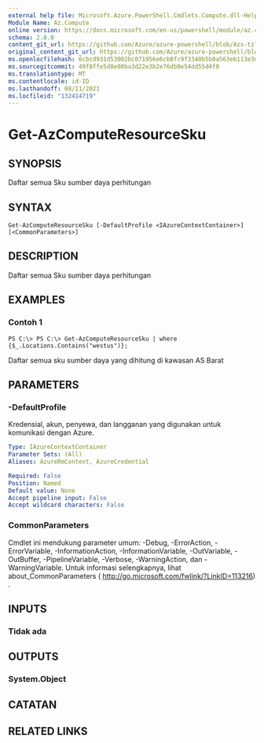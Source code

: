 ```yaml
---
external help file: Microsoft.Azure.PowerShell.Cmdlets.Compute.dll-Help-Help.xml
Module Name: Az.Compute
online version: https://docs.microsoft.com/en-us/powershell/module/az.compute/get-azcomputeresourcesku
schema: 2.0.0
content_git_url: https://github.com/Azure/azure-powershell/blob/Azs-tzl/src/Compute/Compute/help/Get-AzComputeResourceSku.md
original_content_git_url: https://github.com/Azure/azure-powershell/blob/Azs-tzl/src/Compute/Compute/help/Get-AzComputeResourceSku.md
ms.openlocfilehash: 6cbcd931d53002bc071956e6cb8fc9f3340b5b0a563eb113e3d297bf07940371
ms.sourcegitcommit: 49f8ffe5d8e08ba3d22e3b2e76db0e54dd55d4f0
ms.translationtype: MT
ms.contentlocale: id-ID
ms.lasthandoff: 08/11/2021
ms.locfileid: "132414719"
---
```

# Get-AzComputeResourceSku

## SYNOPSIS
Daftar semua Sku sumber daya perhitungan

## SYNTAX

```
Get-AzComputeResourceSku [-DefaultProfile <IAzureContextContainer>] [<CommonParameters>]
```

## DESCRIPTION
Daftar semua Sku sumber daya perhitungan

## EXAMPLES

### Contoh 1
```
PS C:\> PS C:\> Get-AzComputeResourceSku | where {$_.Locations.Contains("westus")};
```

Daftar semua sku sumber daya yang dihitung di kawasan AS Barat

## PARAMETERS

### -DefaultProfile
Kredensial, akun, penyewa, dan langganan yang digunakan untuk komunikasi dengan Azure.

```yaml
Type: IAzureContextContainer
Parameter Sets: (All)
Aliases: AzureRmContext, AzureCredential

Required: False
Position: Named
Default value: None
Accept pipeline input: False
Accept wildcard characters: False
```

### CommonParameters
Cmdlet ini mendukung parameter umum: -Debug, -ErrorAction, -ErrorVariable, -InformationAction, -InformationVariable, -OutVariable, -OutBuffer, -PipelineVariable, -Verbose, -WarningAction, dan -WarningVariable. Untuk informasi selengkapnya, lihat about_CommonParameters ( http://go.microsoft.com/fwlink/?LinkID=113216) .

## INPUTS

### Tidak ada

## OUTPUTS

### System.Object

## CATATAN

## RELATED LINKS

